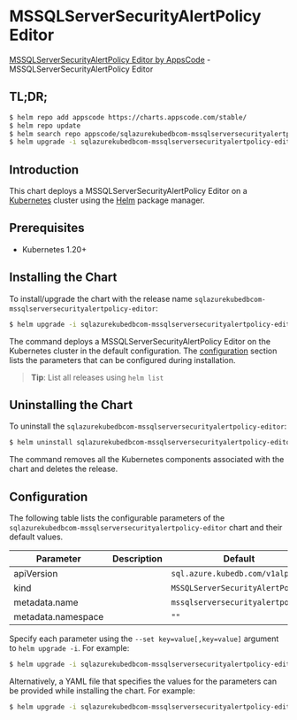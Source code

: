# MSSQLServerSecurityAlertPolicy Editor

[MSSQLServerSecurityAlertPolicy Editor by AppsCode](https://appscode.com) - MSSQLServerSecurityAlertPolicy Editor

## TL;DR;

```bash
$ helm repo add appscode https://charts.appscode.com/stable/
$ helm repo update
$ helm search repo appscode/sqlazurekubedbcom-mssqlserversecurityalertpolicy-editor --version=v0.19.0
$ helm upgrade -i sqlazurekubedbcom-mssqlserversecurityalertpolicy-editor appscode/sqlazurekubedbcom-mssqlserversecurityalertpolicy-editor -n default --create-namespace --version=v0.19.0
```

## Introduction

This chart deploys a MSSQLServerSecurityAlertPolicy Editor on a [Kubernetes](http://kubernetes.io) cluster using the [Helm](https://helm.sh) package manager.

## Prerequisites

- Kubernetes 1.20+

## Installing the Chart

To install/upgrade the chart with the release name `sqlazurekubedbcom-mssqlserversecurityalertpolicy-editor`:

```bash
$ helm upgrade -i sqlazurekubedbcom-mssqlserversecurityalertpolicy-editor appscode/sqlazurekubedbcom-mssqlserversecurityalertpolicy-editor -n default --create-namespace --version=v0.19.0
```

The command deploys a MSSQLServerSecurityAlertPolicy Editor on the Kubernetes cluster in the default configuration. The [configuration](#configuration) section lists the parameters that can be configured during installation.

> **Tip**: List all releases using `helm list`

## Uninstalling the Chart

To uninstall the `sqlazurekubedbcom-mssqlserversecurityalertpolicy-editor`:

```bash
$ helm uninstall sqlazurekubedbcom-mssqlserversecurityalertpolicy-editor -n default
```

The command removes all the Kubernetes components associated with the chart and deletes the release.

## Configuration

The following table lists the configurable parameters of the `sqlazurekubedbcom-mssqlserversecurityalertpolicy-editor` chart and their default values.

|     Parameter      | Description |                   Default                   |
|--------------------|-------------|---------------------------------------------|
| apiVersion         |             | <code>sql.azure.kubedb.com/v1alpha1</code>  |
| kind               |             | <code>MSSQLServerSecurityAlertPolicy</code> |
| metadata.name      |             | <code>mssqlserversecurityalertpolicy</code> |
| metadata.namespace |             | <code>""</code>                             |


Specify each parameter using the `--set key=value[,key=value]` argument to `helm upgrade -i`. For example:

```bash
$ helm upgrade -i sqlazurekubedbcom-mssqlserversecurityalertpolicy-editor appscode/sqlazurekubedbcom-mssqlserversecurityalertpolicy-editor -n default --create-namespace --version=v0.19.0 --set apiVersion=sql.azure.kubedb.com/v1alpha1
```

Alternatively, a YAML file that specifies the values for the parameters can be provided while
installing the chart. For example:

```bash
$ helm upgrade -i sqlazurekubedbcom-mssqlserversecurityalertpolicy-editor appscode/sqlazurekubedbcom-mssqlserversecurityalertpolicy-editor -n default --create-namespace --version=v0.19.0 --values values.yaml
```
